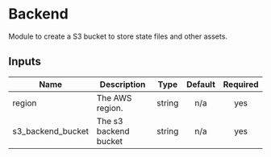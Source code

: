 # Backend

Module to create a S3 bucket to store state files and other assets.

<!-- BEGINNING OF PRE-COMMIT-TERRAFORM DOCS HOOK -->
## Inputs

| Name | Description | Type | Default | Required |
|------|-------------|:----:|:-----:|:-----:|
| region | The AWS region. | string | n/a | yes |
| s3\_backend\_bucket | The s3 backend bucket | string | n/a | yes |

<!-- END OF PRE-COMMIT-TERRAFORM DOCS HOOK -->
